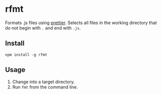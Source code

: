 # rfmt

Formats .js files using [prettier](https://github.com/prettier/prettier). Selects all files in the working directory that do not begin with `.` and end with `.js`.

## Install

```
npm install -g rfmt
```

## Usage

1. Change into a target directory.
2. Run `fmt` from the command line.